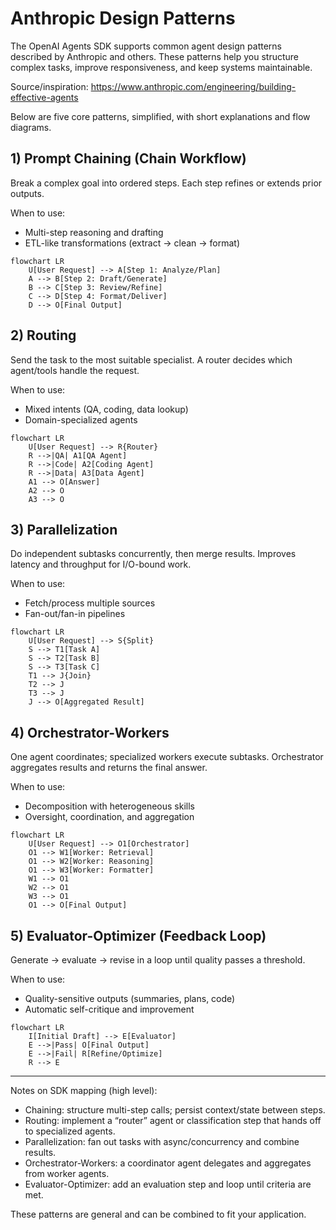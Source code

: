 # Anthropic Design Patterns

The OpenAI Agents SDK supports common agent design patterns described by Anthropic and others. These patterns help you structure complex tasks, improve responsiveness, and keep systems maintainable.

Source/inspiration: https://www.anthropic.com/engineering/building-effective-agents

Below are five core patterns, simplified, with short explanations and flow diagrams.

## 1) Prompt Chaining (Chain Workflow)

Break a complex goal into ordered steps. Each step refines or extends prior outputs.

When to use:
- Multi-step reasoning and drafting
- ETL-like transformations (extract → clean → format)

```mermaid
flowchart LR
	U[User Request] --> A[Step 1: Analyze/Plan]
	A --> B[Step 2: Draft/Generate]
	B --> C[Step 3: Review/Refine]
	C --> D[Step 4: Format/Deliver]
	D --> O[Final Output]
```

## 2) Routing

Send the task to the most suitable specialist. A router decides which agent/tools handle the request.

When to use:
- Mixed intents (QA, coding, data lookup)
- Domain-specialized agents

```mermaid
flowchart LR
	U[User Request] --> R{Router}
	R -->|QA| A1[QA Agent]
	R -->|Code| A2[Coding Agent]
	R -->|Data| A3[Data Agent]
	A1 --> O[Answer]
	A2 --> O
	A3 --> O
```

## 3) Parallelization

Do independent subtasks concurrently, then merge results. Improves latency and throughput for I/O-bound work.

When to use:
- Fetch/process multiple sources
- Fan-out/fan-in pipelines

```mermaid
flowchart LR
	U[User Request] --> S{Split}
	S --> T1[Task A]
	S --> T2[Task B]
	S --> T3[Task C]
	T1 --> J{Join}
	T2 --> J
	T3 --> J
	J --> O[Aggregated Result]
```

## 4) Orchestrator-Workers

One agent coordinates; specialized workers execute subtasks. Orchestrator aggregates results and returns the final answer.

When to use:
- Decomposition with heterogeneous skills
- Oversight, coordination, and aggregation

```mermaid
flowchart LR
	U[User Request] --> O1[Orchestrator]
	O1 --> W1[Worker: Retrieval]
	O1 --> W2[Worker: Reasoning]
	O1 --> W3[Worker: Formatter]
	W1 --> O1
	W2 --> O1
	W3 --> O1
	O1 --> O[Final Output]
```

## 5) Evaluator-Optimizer (Feedback Loop)

Generate → evaluate → revise in a loop until quality passes a threshold.

When to use:
- Quality-sensitive outputs (summaries, plans, code)
- Automatic self-critique and improvement

```mermaid
flowchart LR
	I[Initial Draft] --> E[Evaluator]
	E -->|Pass| O[Final Output]
	E -->|Fail| R[Refine/Optimize]
	R --> E
```

---

Notes on SDK mapping (high level):
- Chaining: structure multi-step calls; persist context/state between steps.
- Routing: implement a “router” agent or classification step that hands off to specialized agents.
- Parallelization: fan out tasks with async/concurrency and combine results.
- Orchestrator-Workers: a coordinator agent delegates and aggregates from worker agents.
- Evaluator-Optimizer: add an evaluation step and loop until criteria are met.

These patterns are general and can be combined to fit your application.